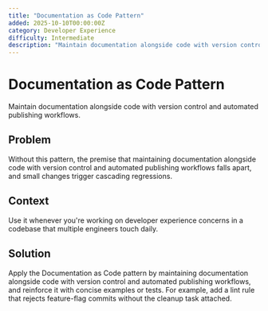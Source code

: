 ```yaml
---
title: "Documentation as Code Pattern"
added: 2025-10-10T00:00:00Z
category: Developer Experience
difficulty: Intermediate
description: "Maintain documentation alongside code with version control and automated publishing workflows."
---
```

# Documentation as Code Pattern

Maintain documentation alongside code with version control and automated publishing workflows.

## Problem

Without this pattern, the premise that maintaining documentation alongside code with version control and automated publishing workflows falls apart, and small changes trigger cascading regressions.

## Context

Use it whenever you're working on developer experience concerns in a codebase that multiple engineers touch daily.

## Solution

Apply the Documentation as Code pattern by maintaining documentation alongside code with version control and automated publishing workflows, and reinforce it with concise examples or tests. For example, add a lint rule that rejects feature-flag commits without the cleanup task attached.
